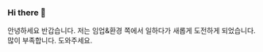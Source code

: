 ### Hi there 👋
안녕하세요 반갑습니다.
저는 임업&환경 쪽에서 일하다가 새롭게 도전하게 되었습니다.
많이 부족합니다. 도와주세요.

<!--
**wonzzang1/wonzzang1** is a ✨ _special_ ✨ repository because its `README.md` (this file) appears on your GitHub profile.

Here are some ideas to get you started:

- 🔭 I’m currently working on ...
- 🌱 I’m currently learning ...
- 👯 I’m looking to collaborate on ...
- 🤔 I’m looking for help with ...
- 💬 Ask me about ...
- 📫 How to reach me: ...
- 😄 Pronouns: ...
- ⚡ Fun fact: ...
-->
